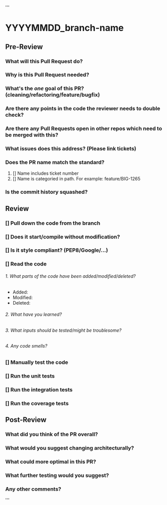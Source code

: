 '''

# YYYYMMDD_branch-name

## Pre-Review
### What will this Pull Request do?

### Why is this Pull Request needed?

### What's the *one* goal of this PR? (cleaning/refactoring/feature/bugfix)

### Are there any points in the code the reviewer needs to double check?

### Are there any Pull Requests open in other repos which need to be merged with this?

### What issues does this address? (Please link tickets)

### Does the PR name match the standard?
  1. [] Name includes ticket number
  2. [] Name is categoried in path. For example: feature/BIG-1265

### Is the commit history squashed?

## Review
### [] Pull down the code from the branch
### [] Does it start/compile without modification?
### [] Is it style compliant? (PEP8/Google/...)
### [] Read the code
###### 1. What parts of the code have been added/modified/deleted?
* Added: 
* Modified:
* Deleted:

###### 2. What have you learned?

###### 3. What inputs should be tested/might be troublesome?

###### 4. Any code smells?
### [] Manually test the code
### [] Run the unit tests
### [] Run the integration tests
### [] Run the coverage tests

## Post-Review
### What did you think of the PR overall?

### What would you suggest changing architecturally?

### What could more optimal in this PR?

### What further testing would you suggest?

### Any other comments?

'''







